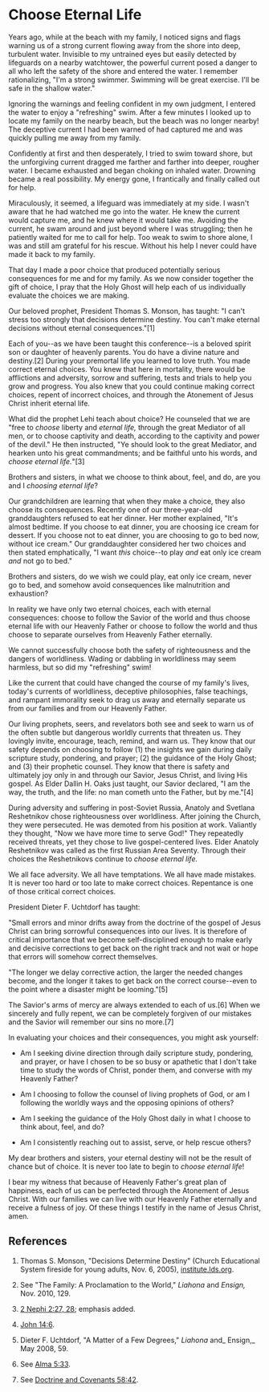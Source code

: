 # Choose Eternal Life

Years ago, while at the beach with my family, I noticed signs and flags
warning us of a strong current flowing away from the shore into deep,
turbulent water. Invisible to my untrained eyes but easily detected by
lifeguards on a nearby watchtower, the powerful current posed a danger to all
who left the safety of the shore and entered the water. I remember
rationalizing, "I'm a strong swimmer. Swimming will be great exercise. I'll be
safe in the shallow water."

Ignoring the warnings and feeling confident in my own judgment, I entered the
water to enjoy a "refreshing" swim. After a few minutes I looked up to locate
my family on the nearby beach, but the beach was no longer nearby! The
deceptive current I had been warned of had captured me and was quickly pulling
me away from my family.

Confidently at first and then desperately, I tried to swim toward shore, but
the unforgiving current dragged me farther and farther into deeper, rougher
water. I became exhausted and began choking on inhaled water. Drowning became
a real possibility. My energy gone, I frantically and finally called out for
help.

Miraculously, it seemed, a lifeguard was immediately at my side. I wasn't
aware that he had watched me go into the water. He knew the current would
capture me, and he knew where it would take me. Avoiding the current, he swam
around and just beyond where I was struggling; then he patiently waited for me
to call for help. Too weak to swim to shore alone, I was and still am grateful
for his rescue. Without his help I never could have made it back to my family.

That day I made a poor choice that produced potentially serious consequences
for me and for my family. As we now consider together the gift of choice, I
pray that the Holy Ghost will help each of us individually evaluate the
choices we are making.

Our beloved prophet, President Thomas S. Monson, has taught: "I can't stress
too strongly that decisions determine destiny. You can't make eternal
decisions without eternal consequences."[1]

Each of you--as we have been taught this conference--is a beloved spirit son
or daughter of heavenly parents. You do have a divine nature and destiny.[2]
During your premortal life you learned to love truth. You made correct eternal
choices. You knew that here in mortality, there would be afflictions and
adversity, sorrow and suffering, tests and trials to help you grow and
progress. You also knew that you could continue making correct choices, repent
of incorrect choices, and through the Atonement of Jesus Christ inherit
eternal life.

What did the prophet Lehi teach about choice? He counseled that we are "free
to _choose_ liberty and _eternal life,_ through the great Mediator of all men,
or to choose captivity and death, according to the captivity and power of the
devil." He then instructed, "Ye should look to the great Mediator, and hearken
unto his great commandments; and be faithful unto his words, and _choose
eternal life._"[3]

Brothers and sisters, in what we choose to think about, feel, and do, are you
and I _choosing eternal life_?

Our grandchildren are learning that when they make a choice, they also choose
its consequences. Recently one of our three-year-old granddaughters refused to
eat her dinner. Her mother explained, "It's almost bedtime. If you choose to
eat dinner, you are choosing ice cream for dessert. If you choose not to eat
dinner, you are choosing to go to bed now, without ice cream." Our
granddaughter considered her two choices and then stated emphatically, "I want
_this_ choice--to play _and_ eat only ice cream _and_ not go to bed."

Brothers and sisters, do we wish we could play, eat only ice cream, never go
to bed, and somehow avoid consequences like malnutrition and exhaustion?

In reality we have only two eternal choices, each with eternal consequences:
choose to follow the Savior of the world and thus choose eternal life with our
Heavenly Father or choose to follow the world and thus choose to separate
ourselves from Heavenly Father eternally.

We cannot successfully choose both the safety of righteousness and the dangers
of worldliness. Wading or dabbling in worldliness may seem harmless, but so
did my "refreshing" swim!

Like the current that could have changed the course of my family's lives,
today's currents of worldliness, deceptive philosophies, false teachings, and
rampant immorality seek to drag us away and eternally separate us from our
families and from our Heavenly Father.

Our living prophets, seers, and revelators both see and seek to warn us of the
often subtle but dangerous worldly currents that threaten us. They lovingly
invite, encourage, teach, remind, and warn us. They know that our safety
depends on choosing to follow (1) the insights we gain during daily scripture
study, pondering, and prayer; (2) the guidance of the Holy Ghost; and (3)
their prophetic counsel. They know that there is safety and ultimately joy
only in and through our Savior, Jesus Christ, and living His gospel. As Elder
Dallin H. Oaks just taught, our Savior declared, "I am the way, the truth, and
the life: no man cometh unto the Father, but by me."[4]

During adversity and suffering in post-Soviet Russia, Anatoly and Svetlana
Reshetnikov chose righteousness over worldliness. After joining the Church,
they were persecuted. He was demoted from his position at work. Valiantly they
thought, "Now we have more time to serve God!" They repeatedly received
threats, yet they chose to live gospel-centered lives. Elder Anatoly
Reshetnikov was called as the first Russian Area Seventy. Through their
choices the Reshetnikovs continue to _choose eternal life._

We all face adversity. We all have temptations. We all have made mistakes. It
is never too hard or too late to make correct choices. Repentance is one of
those critical correct choices.

President Dieter F. Uchtdorf has taught:

"Small errors and minor drifts away from the doctrine of the gospel of Jesus
Christ can bring sorrowful consequences into our lives. It is therefore of
critical importance that we become self-disciplined enough to make early and
decisive corrections to get back on the right track and not wait or hope that
errors will somehow correct themselves.

"The longer we delay corrective action, the larger the needed changes become,
and the longer it takes to get back on the correct course--even to the point
where a disaster might be looming."[5]

The Savior's arms of mercy are always extended to each of us.[6] When we
sincerely and fully repent, we can be completely forgiven of our mistakes and
the Savior will remember our sins no more.[7]

In evaluating your choices and their consequences, you might ask yourself:

  * Am I seeking divine direction through daily scripture study, pondering, and prayer, or have I chosen to be so busy or apathetic that I don't take time to study the words of Christ, ponder them, and converse with my Heavenly Father?

  * Am I choosing to follow the counsel of living prophets of God, or am I following the worldly ways and the opposing opinions of others?

  * Am I seeking the guidance of the Holy Ghost daily in what I choose to think about, feel, and do?

  * Am I consistently reaching out to assist, serve, or help rescue others?

My dear brothers and sisters, your eternal destiny will not be the result of
chance but of choice. It is never too late to begin to _choose eternal life_!

I bear my witness that because of Heavenly Father's great plan of happiness,
each of us can be perfected through the Atonement of Jesus Christ. With our
families we can live with our Heavenly Father eternally and receive a fulness
of joy. Of these things I testify in the name of Jesus Christ, amen.

## References

  1.  Thomas S. Monson, "Decisions Determine Destiny" (Church Educational System fireside for young adults, Nov. 6, 2005), [institute.lds.org](http://institute.lds.org).

  2.  See "The Family: A Proclamation to the World," _Liahona_ and _Ensign,_ Nov. 2010, 129.

  3.   [2 Nephi 2:27, 28](https://www.lds.org/scriptures/bofm/2-ne/2.27%2C28?lang=eng#26); emphasis added.

  4.   [John 14:6](https://www.lds.org/scriptures/nt/john/14.6?lang=eng#5).

  5.  Dieter F. Uchtdorf, "A Matter of a Few Degrees," _Liahona_ and_ Ensign,_ May 2008, 59.

  6.  See [Alma 5:33](https://www.lds.org/scriptures/bofm/alma/5.33?lang=eng#32).

  7.  See [Doctrine and Covenants 58:42](https://www.lds.org/scriptures/dc-testament/dc/58.42?lang=eng#41).

